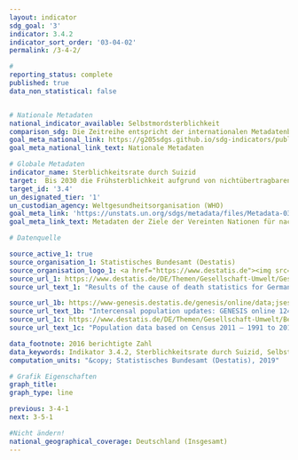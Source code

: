 ```yaml
---
layout: indicator
sdg_goal: '3'
indicator: 3.4.2
indicator_sort_order: '03-04-02'
permalink: /3-4-2/

#
reporting_status: complete
published: true
data_non_statistical: false


# Nationale Metadaten
national_indicator_available: Selbstmordsterblichkeit
comparison_sdg: Die Zeitreihe entspricht der internationalen Metadatenbeschreibung.
goal_meta_national_link: https://g205sdgs.github.io/sdg-indicators/public/MetaDe/3.4.2.pdf
goal_meta_national_link_text: Nationale Metadaten

# Globale Metadaten
indicator_name: Sterblichkeitsrate durch Suizid
target:  Bis 2030 die Frühsterblichkeit aufgrund von nichtübertragbaren Krankheiten durch Prävention und Behandlung um ein Drittel senken und die psychische Gesundheit und das Wohlergehen fördern
target_id: '3.4'
un_designated_tier: '1'
un_custodian_agency: Weltgesundheitsorganisation (WHO)
goal_meta_link: 'https://unstats.un.org/sdgs/metadata/files/Metadata-03-04-02.pdf'
goal_meta_link_text: Metadaten der Ziele der Vereinten Nationen für nachhaltige Entwicklung

# Datenquelle

source_active_1: true
source_organisation_1: Statistisches Bundesamt (Destatis)
source_organisation_logo_1: <a href="https://www.destatis.de"><img src="https://g205sdgs.github.io/sdg-indicators/public/logos/destatis.png" alt="Logo Destatis" /></a>
source_url_1: https://www.destatis.de/DE/Themen/Gesellschaft-Umwelt/Gesundheit/Todesursachen/_inhalt.html
source_url_text_1: "Results of the cause of death statistics for Germany, detailed 4-digit codes of ICD-10 classification"

source_url_1b: https://www-genesis.destatis.de/genesis/online/data;jsessionid=712DEA2DC758CDEBA1740B27F81DF65D.tomcat_GO_1_3?operation=abruftabellenVerzeichnisAuswahl&verzeichnis=&levelindex=0&levelid=1532509605007&sortdirection=auf&selectionname=12411&auswaehlen.x=0&auswaehlen.y=0
source_url_text_1b: "Intercensal population updates: GENESIS online 12411-0003"
source_url_1c: https://www.destatis.de/DE/Themen/Gesellschaft-Umwelt/Bevoelkerung/Bevoelkerungsstand/_inhalt.html
source_url_text_1c: "Population data based on Census 2011 – 1991 to 2011"

data_footnote: 2016 berichtigte Zahl
data_keywords: Indikator 3.4.2, Sterblichkeitsrate durch Suizid, Selbstmord, Weltgesundheitsorganisation (WHO)
computation_units: "&copy; Statistisches Bundesamt (Destatis), 2019"

# Grafik Eigenschaften
graph_title:
graph_type: line

previous: 3-4-1
next: 3-5-1

#Nicht ändern!
national_geographical_coverage: Deutschland (Insgesamt)
---
```

